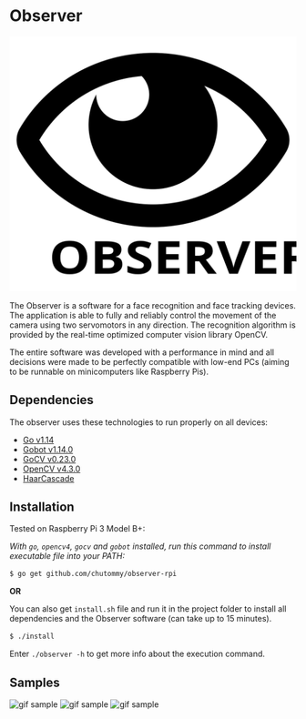 # Observer

![eye logo](docs/project/logo.svg)

The Observer is a software for a face recognition and face tracking devices. The
application is able to fully and reliably control the movement of the camera
using two servomotors in any direction. The recognition algorithm is provided by
the real-time optimized computer vision library OpenCV.

The entire software was developed with a performance in mind and all decisions
were made to be perfectly compatible with low-end PCs (aiming to be runnable on
minicomputers like Raspberry Pis).

## Dependencies

The observer uses these technologies to run properly on all devices:

* [Go v1.14](https://golang.org/dl/)
* [Gobot v1.14.0](https://gobot.io/)
* [GoCV v0.23.0 ](https://gocv.io/)
* [OpenCV v4.3.0](https://opencv.org/)
* [HaarCascade](https://github.com/opencv/opencv/)

## Installation

Tested on Raspberry Pi 3 Model B+:

*With `go`, `opencv4`, `gocv` and `gobot` installed, run this command to install
executable file into your PATH:*

```bash
$ go get github.com/chutommy/observer-rpi
```

**OR**

You can also get `install.sh` file and run it in the project folder to install
all dependencies and the Observer software (can take up to 15 minutes).

```bash
$ ./install
```

Enter `./observer -h` to get more info about the execution command.

## Samples

![gif sample](docs/project/gifs/1.gif)
![gif sample](docs/project/gifs/2.gif)
![gif sample](docs/project/gifs/3.gif)
